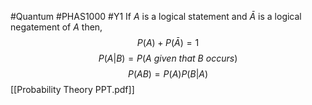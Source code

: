 #Quantum #PHAS1000 #Y1 
If $A$ is a logical statement and $\bar{A}$ is a logical negatement of $A$ then,
$$P(A)+P(\bar{A})=1$$
$$P(A|B)=P(A \ given  \ that \ B \ occurs)$$
$$P(AB)=P(A)P(B|A)$$
[[Probability Theory PPT.pdf]]